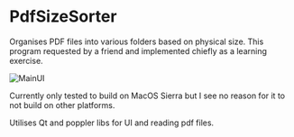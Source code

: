 # PdfSizeSorter
Organises PDF files into various folders based on physical size.
This program requested by a friend and implemented chiefly as a learning exercise.

![MainUI](https://ma.sochi.st/i/github/pss.png)

Currently only tested to build on MacOS Sierra but I see no reason for it to not build on other platforms.

Utilises Qt and poppler libs for UI and reading pdf files.

